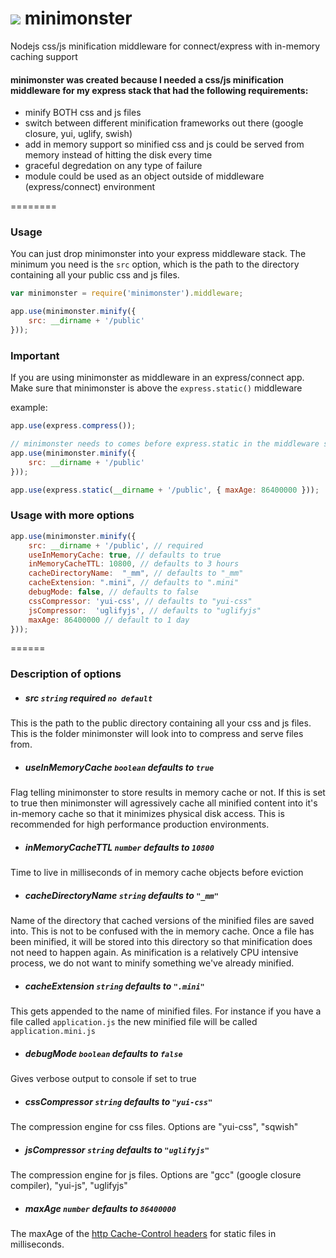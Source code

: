 ![](https://s3.amazonaws.com/ksr/avatars/1968668/domo-kun.small.jpg?1336585346)  minimonster
===========

Nodejs css/js minification middleware for connect/express with in-memory caching support


#### minimonster was created because I needed a css/js minification middleware for my express stack that had the following requirements:

- minify BOTH css and js files
- switch between different minification frameworks out there (google closure, yui, uglify, swish)
- add in memory support so minified css and js could be served from memory instead of hitting the disk every time
- graceful degredation on any type of failure
- module could be used as an object outside of middleware (express/connect) environment


========

### Usage

You can just drop minimonster into your express middleware stack. The minimum you need is the ```src``` option, which is the path to the directory containing all your public css and js files.

```javascript
var minimonster = require('minimonster').middleware;

app.use(minimonster.minify({ 
    src: __dirname + '/public'
}));
```
### Important

If you are using minimonster as middleware in an express/connect app. Make sure that minimonster is above the ```express.static()``` middleware 

example:

```javascript
app.use(express.compress());

// minimonster needs to comes before express.static in the middleware stack or it will never work!!!
app.use(minimonster.minify({ 
    src: __dirname + '/public'
}));

app.use(express.static(__dirname + '/public', { maxAge: 86400000 }));

```

### Usage with more options

```javascript
app.use(minimonster.minify({ 
    src: __dirname + '/public', // required
    useInMemoryCache: true, // defaults to true
    inMemoryCacheTTL: 10800, // defaults to 3 hours
    cacheDirectoryName:  "_mm", // defaults to "_mm"
    cacheExtension: ".mini", // defaults to ".mini"
    debugMode: false, // defaults to false
    cssCompressor: 'yui-css', // defaults to "yui-css"
    jsCompressor:  'uglifyjs', // defaults to "uglifyjs"
    maxAge: 86400000 // default to 1 day
}));
```

======

### Description of options

- ##### src ```string``` required ```no default```
This is the path to the public directory containing all your css and js files. This is the folder minimonster will look into to compress and serve files from.

- ##### useInMemoryCache ```boolean``` defaults to ```true```
Flag telling minimonster to store results in memory cache or not. If this is set to true then minimonster will agressively cache all minified content into it's in-memory cache so that it minimizes physical disk access. This is recommended for high performance production environments.

- ##### inMemoryCacheTTL ```number``` defaults to ```10800```
Time to live in milliseconds of in memory cache objects before eviction

- ##### cacheDirectoryName ```string``` defaults to ```"_mm"```
Name of the directory that cached versions of the minified files are saved into. This is not to be confused with the in memory cache. Once a file has been minified, it will be stored into this directory so that minification does not need to happen again. As minification is a relatively CPU intensive process, we do not want to minify something we've already minified.

- ##### cacheExtension ```string``` defaults to ```".mini"```
This gets appended to the name of minified files. For instance if you have a file called ```application.js``` the new minified file will be called ```application.mini.js```

- ##### debugMode ```boolean``` defaults to ```false```
Gives verbose output to console if set to true

- ##### cssCompressor ```string``` defaults to ```"yui-css"```
The compression engine for css files. Options are "yui-css", "sqwish"

- ##### jsCompressor ```string``` defaults to ```"uglifyjs"```
The compression engine for js files. Options are "gcc" (google closure compiler), "yui-js", "uglifyjs"

- ##### maxAge ```number``` defaults to ```86400000```
The maxAge of the [http Cache-Control headers](http://www.w3.org/Protocols/rfc2616/rfc2616-sec14.html) for static files in milliseconds. 
